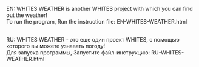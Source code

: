EN: 
WHITES WEATHER is another WHITES project with which you can find out the weather! 
<br>
To run the program,
Run the instruction file:
EN-WHITES-WEATHER.html
<br>
<br>

RU:
WHITES WEATHER - это еще один проект WHITES, с помощью которого вы можете узнавать погоду! 
<br>
Для запуска программы,
Запустите файл-инструкцию:
RU-WHITES-WEATHER.html
